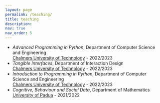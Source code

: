 ```yaml
---
layout: page
permalink: /teaching/
title: teaching
description:
nav: true
nav_order: 5
---
```


- *Advanced Programming in Python*, Department of Computer Science and Engineering <br> [Chalmers University of Technology](https://www.chalmers.se) - 2022/2023
- *Tangible Interfaces*, Department of Interaction Design <br> [Chalmers University of Technology](https://www.chalmers.se) - 2022/2023
- *Introduction to Programming in Python*, Department of Computer Science and Engineering <br> [Chalmers University of Technology](https://www.chalmers.se) - 2022/2023
- *Cognitive, Behaviour and Social Data*, Department of Mathematics <br> [University of Padua](https://www.unipd.it) - 2021/2022